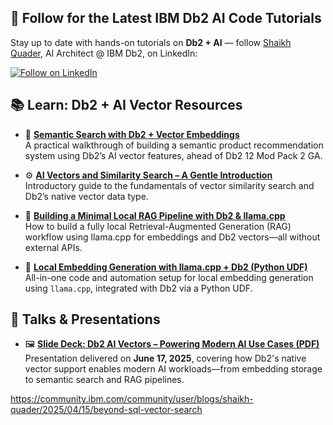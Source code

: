 ## 📘 Follow for the Latest IBM Db2 AI Code Tutorials

Stay up to date with hands-on tutorials on **Db2 + AI** — follow [Shaikh Quader](https://www.linkedin.com/in/shaikhquader/), AI Architect @ IBM Db2, on LinkedIn:

<a href="https://www.linkedin.com/comm/mynetwork/discovery-see-all?usecase=PEOPLE_FOLLOWS&followMember=shaikhquader" target="_blank">
  <img src="https://img.shields.io/badge/Follow%20on-LinkedIn-0A66C2?style=for-the-badge&logo=linkedin&logoColor=white" alt="Follow on LinkedIn">
</a>

## 📚 Learn: Db2 + AI Vector Resources

- 📘 **[Semantic Search with Db2 + Vector Embeddings](https://community.ibm.com/community/user/blogs/shaikh-quader/2025/04/15/beyond-sql-vector-search)**  
  A practical walkthrough of building a semantic product recommendation system using Db2’s AI vector features, ahead of Db2 12 Mod Pack 2 GA.

- ⚙️ **[AI Vectors and Similarity Search – A Gentle Introduction](https://www.idug.org/news/ai-vectors-and-similarity-search---a-gentle-introduction)**  
  Introductory guide to the fundamentals of vector similarity search and Db2’s native vector data type.

- 🧰 **[Building a Minimal Local RAG Pipeline with Db2 & llama.cpp](https://www.linkedin.com/posts/shaikhquader_ibm-db2-rag-activity-7336189522830872577-zbD4)**  
  How to build a fully local Retrieval-Augmented Generation (RAG) workflow using llama.cpp for embeddings and Db2 vectors—all without external APIs.

- 📄 **[Local Embedding Generation with llama.cpp + Db2 (Python UDF)](https://github.com/IBM/db2-samples/tree/master/ai-vectors/embedding)**  
  All-in-one code and automation setup for local embedding generation using `llama.cpp`, integrated with Db2 via a Python UDF.

## 🎤 Talks & Presentations

- 🖼️ **[Slide Deck: Db2 AI Vectors – Powering Modern AI Use Cases (PDF)](https://github.com/shaikhq/db2ai/raw/main/AI%20Vectors%20-%20Shaikh%20Quader.pdf)**  
  Presentation delivered on **June 17, 2025**, covering how Db2's native vector support enables modern AI workloads—from embedding storage to semantic search and RAG pipelines.


https://community.ibm.com/community/user/blogs/shaikh-quader/2025/04/15/beyond-sql-vector-search
